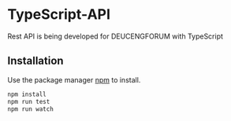 # TypeScript-API

Rest API is being developed for DEUCENGFORUM with TypeScript

## Installation

Use the package manager [npm](https://www.npmjs.com/get-npm) to install.

```bash
npm install
npm run test
npm run watch
```

